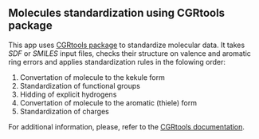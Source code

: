 ## Molecules standardization using CGRtools package

This app uses [CGRtools package](https://github.com/stsouko/CGRtools) to standardize molecular data. 
It takes *SDF* or *SMILES* input files, checks their structure on valence and aromatic ring errors and
applies standardization rules in the folowing order:

1. Convertation of molecule to the kekule form
2. Standardization of functional groups
3. Hidding of explicit hydrogens
4. Convertation of molecule to the aromatic (thiele) form
5. Standardization of charges

For additional information, 
please, refer to the [CGRtools documentation](https://cgrtools.readthedocs.io/tutorial/3_standardization.html).